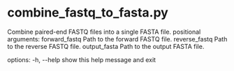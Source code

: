 # combine_fastq_to_fasta.py
Combine paired-end FASTQ files into a single FASTA file.
positional arguments:
  forward_fastq  Path to the forward FASTQ file.
  reverse_fastq  Path to the reverse FASTQ file.
  output_fasta   Path to the output FASTA file.

options:
  -h, --help     show this help message and exit
